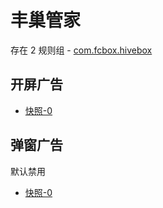 # 丰巢管家

存在 2 规则组 - [com.fcbox.hivebox](/src/apps/com.fcbox.hivebox.ts)

## 开屏广告

- [快照-0](https://i.gkd.li/import/13458968)

## 弹窗广告

默认禁用

- [快照-0](https://i.gkd.li/import/13459000)
